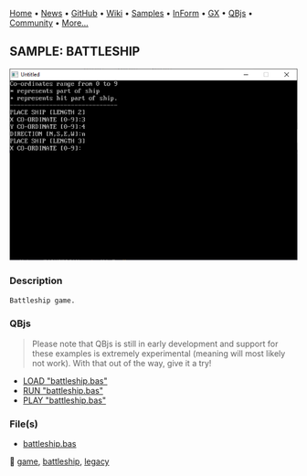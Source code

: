 [Home](https://qb64.com) • [News](../../news.md) • [GitHub](https://github.com/QB64Official/qb64) • [Wiki](https://github.com/QB64Official/qb64/wiki) • [Samples](../../samples.md) • [InForm](../../inform.md) • [GX](../../gx.md) • [QBjs](../../qbjs.md) • [Community](../../community.md) • [More...](../../more.md)

## SAMPLE: BATTLESHIP

![screenshot.png](img/screenshot.png)

### Description

```text
Battleship game.
```

### QBjs

> Please note that QBjs is still in early development and support for these examples is extremely experimental (meaning will most likely not work). With that out of the way, give it a try!

* [LOAD "battleship.bas"](https://v6p9d9t4.ssl.hwcdn.net/html/6029471/index.html?src=https://qb64.com/samples/battleship/src/battleship.bas)
* [RUN "battleship.bas"](https://v6p9d9t4.ssl.hwcdn.net/html/6029471/index.html?mode=auto&src=https://qb64.com/samples/battleship/src/battleship.bas)
* [PLAY "battleship.bas"](https://v6p9d9t4.ssl.hwcdn.net/html/6029471/index.html?mode=play&src=https://qb64.com/samples/battleship/src/battleship.bas)

### File(s)

* [battleship.bas](src/battleship.bas)

🔗 [game](../game.md), [battleship](../battleship.md), [legacy](../legacy.md)
